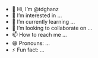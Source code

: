 - 👋 Hi, I’m @tdghanz
- 👀 I’m interested in ...
- 🌱 I’m currently learning ...
- 💞️ I’m looking to collaborate on ...
- 📫 How to reach me ...
- 😄 Pronouns: ...
- ⚡ Fun fact: ...

<!---
tdghanz/tdghanz is a ✨ special ✨ repository because its `README.md` (this file) appears on your GitHub profile.
You can click the Preview link to take a look at your changes.
--->
